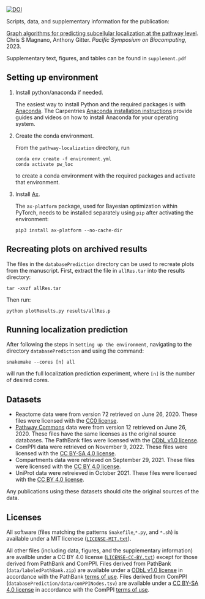 [![DOI](https://zenodo.org/badge/DOI/10.5281/zenodo.7140733.svg)](https://doi.org/10.5281/zenodo.7140733)

Scripts, data, and supplementary information for the publication:

[Graph algorithms for predicting subcellular localization at the pathway level](https://doi.org/10.1142/9789811270611_0014).
Chris S Magnano, Anthony Gitter.
*Pacific Symposium on Biocomputing*, 2023.

Supplementary text, figures, and tables can be found in `supplement.pdf`

## Setting up environment

1. Install python/anaconda if needed.

   The easiest way to install Python and the required packages is with [Anaconda](https://www.anaconda.com/download/).
   The Carpentries [Anaconda installation instructions](https://carpentries.github.io/workshop-template/#python) provide guides and videos on how to install Anaconda for your operating system.

2. Create the conda environment.

   From the `pathway-localization` directory, run

   ```
   conda env create -f environment.yml
   conda activate pw_loc
   ```
   to create a conda environment with the required packages and activate that environment.
   
3. Install [Ax](https://ax.dev/).
   
   The `ax-platform` package, used for Bayesian optimization within PyTorch, needs to be installed separately using `pip` after activating the environment:
   ```
   pip3 install ax-platform --no-cache-dir
   ```
   
## Recreating plots on archived results

The files in the `databasePrediction` directory can be used to recreate plots from the manuscript.
First, extract the file in `allRes.tar` into the results directory:

```
tar -xvzf allRes.tar
```

Then run:

```
python plotResults.py results/allRes.p
```

## Running localization prediction

After following the steps in `Setting up the environment`, navigating to the directory `databasePrediction` and using the command:

```
snakemake --cores [n] all
```

will run the full localization prediction experiment, where `[n]` is the number of desired cores.

## Datasets
- Reactome data were from version 72 retrieved on June 26, 2020. These files were licensed with the [CC0 license](https://reactome.org/license).
- [Pathway Commons](http://www.pathwaycommons.org/) data were from version 12 retrieved on June 26, 2020. These files have the same licenses as the original source databases. The PathBank files were licensed with the [ODbL v1.0 license](https://www.pathbank.org/about).
- ComPPI data were retrieved on November 9, 2022. These files were licensed with the [CC BY-SA 4.0 license](https://comppi.linkgroup.hu/help/terms_of_use).
- Compartments data were retrieved on September 29, 2021. These files were licensed with the [CC BY 4.0 license](https://compartments.jensenlab.org/Downloads).
- UniProt data were retreieved in October 2021. These files were licensed with the [CC BY 4.0 license](https://www.uniprot.org/help/license).

Any publications using these datasets should cite the original sources of the data.

## Licenses
All software (files matching the patterns `Snakefile`,`*.py`, and `*.sh`) is available under a MIT licenese ([`LICENSE-MIT.txt`](LICENSE-MIT.txt)).

All other files (including data, figures, and the supplementary information) are availble under a CC BY 4.0 license ([`LICENSE-CC-BY.txt`](LICENSE-CC-BY.txt)) except for those derived from PathBank and ComPPI.
Files derived from PathBank (`data/labeledPathBank.zip`) are available under a [ODbL v1.0 license](https://opendatacommons.org/licenses/odbl/1-0/) in accordance with the PathBank [terms of use](https://www.pathbank.org/about).
Files derived from ComPPI (`databasePrediction/data/comPPINodes.tsv`) are available under a [CC BY-SA 4.0 license](https://creativecommons.org/licenses/by-sa/4.0/) in accordance with the ComPPI [terms of use](https://comppi.linkgroup.hu/help/terms_of_use).
